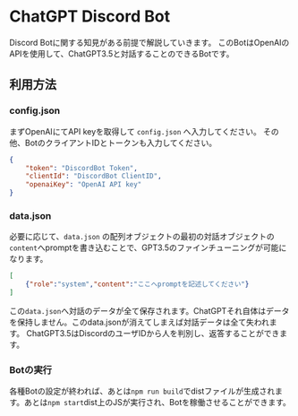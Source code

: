 # ChatGPT Discord Bot
Discord Botに関する知見がある前提で解説していきます。
このBotはOpenAIのAPIを使用して、ChatGPT3.5と対話することのできるBotです。


## 利用方法

### config.json
まずOpenAIにてAPI keyを取得して ``config.json`` へ入力してください。
その他、BotのクライアントIDとトークンも入力してください。
```json
{
    "token": "DiscordBot Token",
    "clientId": "DiscordBot ClientID",
    "openaiKey": "OpenAI API key"
}
```
### data.json
必要に応じて、``data.json`` の配列オブジェクトの最初の対話オブジェクトの ``content``へpromptを書き込むことで、GPT3.5のファインチューニングが可能になります。
```json
[
    {"role":"system","content":"ここへpromptを記述してください"}
]
```
この``data.json``へ対話のデータが全て保存されます。ChatGPTそれ自体はデータを保持しません。このdata.jsonが消えてしまえば対話データは全て失われます。
ChatGPT3.5はDiscordのユーザIDから人を判別し、返答することができます。

### Botの実行
各種Botの設定が終われば、あとは`npm run build`でdistファイルが生成されます。あとは`npm start`dist上のJSが実行され、Botを稼働させることができます。